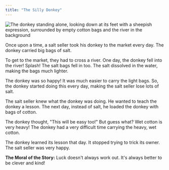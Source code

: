 ```yaml
---
title: "The Silly Donkey"
---
```


![The donkey standing alone, looking down at its feet with a sheepish expression, surrounded by empty cotton bags and the river in the background](/images/image_the-silly-donkey00.png)



Once upon a time, a salt seller took his donkey to the market every day.  The donkey carried big bags of salt. 

To get to the market, they had to cross a river. One day, the donkey fell into the river!  Splash! The salt bags fell in too. The salt dissolved in the water, making the bags much lighter. 

The donkey was so happy!  It was much easier to carry the light bags. So, the donkey started doing this every day,  making the salt seller lose lots of salt. 

The salt seller knew what the donkey was doing. He wanted to teach the donkey a lesson. The next day, instead of salt, he loaded the donkey with bags of cotton. 

The donkey thought, "This will be easy too!"  But guess what? Wet cotton is very heavy! The donkey had a very difficult time carrying the heavy, wet cotton.  

The donkey learned its lesson that day. It stopped trying to trick its owner. The salt seller was very happy. 

**The Moral of the Story:**  Luck doesn't always work out. It's always better to be clever and kind!

